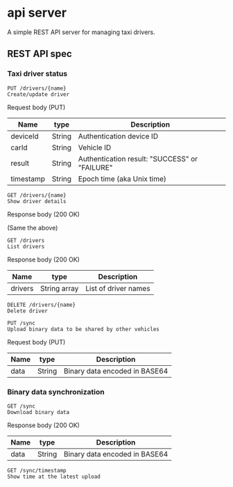 # api server

A simple REST API server for managing taxi drivers.

## REST API spec

### Taxi driver status

```
PUT /drivers/{name}
Create/update driver
```
Request body (PUT)

|Name        |type   |Description                                   |
|------------|-------|----------------------------------------------|
|deviceId    |String |Authentication device ID                      |
|carId       |String |Vehicle ID                                    |
|result      |String |Authentication result: "SUCCESS" or "FAILURE" |
|timestamp   |String |Epoch time (aka Unix time)                    |

```
GET /drivers/{name}
Show driver details
```
Response body (200 OK)

(Same the above)

```
GET /drivers
List drivers
```
Response body (200 OK)

|Name        |type         |Description                                   |
|------------|-------------|----------------------------------------------|
|drivers     |String array |List of driver names                          |

```
DELETE /drivers/{name}
Delete driver
```

```
PUT /sync
Upload binary data to be shared by other vehicles
```
Request body (PUT)

|Name        |type   |Description                                   |
|------------|-------|----------------------------------------------|
|data        |String |Binary data encoded in BASE64                 |

### Binary data synchronization

```
GET /sync
Download binary data
```
Response body (200 OK)

|Name        |type   |Description                                   |
|------------|-------|----------------------------------------------|
|data        |String |Binary data encoded in BASE64                 |

```
GET /sync/timestamp
Show time at the latest upload
```
